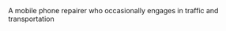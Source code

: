 

<!---
YanJieWen/YanJieWen is a ✨ special ✨ repository because its `README.md` (this file) appears on your GitHub profile.
You can click the Preview link to take a look at your changes.
---> A mobile phone repairer who occasionally engages in traffic and transportation
